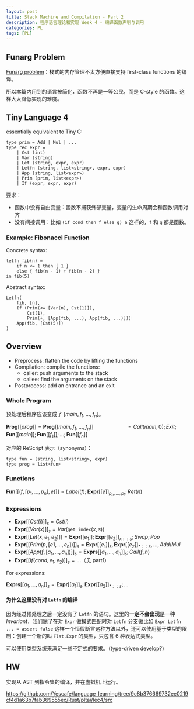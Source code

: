 ```yaml
---
layout: post
title: Stack Machine and Compilation - Part 2
description: 程序语言理论和实现 Week 4 - 编译函数声明与调用
categories: PL
tags: [PL]
---
```


## Funarg Problem

[Funarg problem](https://en.wikipedia.org/wiki/Funarg_problem)：栈式的内存管理不太方便直接支持 first-class functions 的编译。

所以本篇内用到的语言被简化，函数不再是一等公民，而是 C-style 的函数。这样大大降低实现的难度。

## Tiny Language 4

essentially equivalent to Tiny C:

```rescript
type prim = Add | Mul | ...
type rec expr =
    | Cst (int)
    | Var (string)
    | Let (string, expr, expr)
    | Letfn (string, list<string>, expr, expr)
    | App (string, list<expr>)
    | Prim (prim, list<expr>)
    | If (expr, expr, expr)
```
要求：

- 函数中没有自由变量：函数不捕获外部变量，变量的生命周期会和函数调用对齐
- 没有间接调用：比如 `(if cond then f else g) a` 这样的，`f` 和 `g` 都是函数。

### Example: Fibonacci Function

Concrete syntax:

```rescript
letfn fib(n) =
    if n <= 1 then { 1 }
    else { fib(n - 1) + fib(n - 2) }
in fib(5)
```

Abstract syntax:

```
Letfn(
    fib, [n],
    If (Prim(<= [Var(n), Cst(1)]),
        Cst(1),
        Prim(+, [App(fib, ...), App(fib, ...)]))
    App(fib, [Cst(5)])
)
```

## Overview

- Preprocess: flatten the code by lifting the functions
- Compilation: compile the functions:
  - caller: push arguments to the stack
  - callee: find the arguments on the stack
- Postprocess: add an entrance and an exit

### Whole Program

预处理后程序应该变成了 $[main, f_1, \dots, f_n]$。

$\mathbf{Prog}[[prog]] = \mathbf{Prog}[[main, f_1, \dots, f_n]]$
$\ \ \ \ \ \ \ \ \ \ \ \ \ \ \ \ \ \ \ \ \ \ = Call(main, 0); Exit; \mathbf{Fun}[[main]]; \mathbf{Fun}[[f_1]]; \dots ; \mathbf{Fun}[[f_n]]$

对应的 ReScript 表示（synonyms）：

```rescript
type fun = (string, list<string>, expr)
type prog = list<fun>
```

### Functions

$\mathbf{Fun}[[(f, [p_1, \dots, p_n], e)]] = Label(f); \mathbf{Expr}[[e]]_{p_n, \dots, p_1}; Ret(n)$

### Expressions

- $\mathbf{Expr}[[Cst(i)]]_s = Cst(i)$
- $\mathbf{Expr}[[Var(x)]]_s = Var($`get_index`$(x, s))$
- $\mathbf{Expr}[[Let(x, e_1, e_2)]] = \mathbf{Expr}[[e_1]]; \mathbf{Expr}[[e_2]]_{x::s}; Swap; Pop$
- $\mathbf{Expr}[[Prim(p, [e1, \dots, e_n])]]_s = \mathbf{Expr}[[e_1]]_s, \mathbf{Expr}[[e_2]] _{*::s}, \dots, Add/Mul$
- $\mathbf{Expr}[[App(f, [a_1, \dots, a_n])]]_s = \mathbf{Exprs}[[a_1, \dots, a_n]]_s; Call(f, n)$
- $\mathbf{Expr}[[If(cond, e_1, e_2)]]_s = \dots$（见 part1）

For expressions:

$\mathbf{Exprs}[[a_1, \dots, a_n]]_s = \mathbf{Expr}[[a_1]]_s; \mathbf{Expr}[[a_2]] _{*::s} ; \dots$

#### 为什么这里没有对 `Letfn` 的编译

因为经过预处理之后一定没有了 `Letfn` 的语句。这里的**一定不会出现**是一种 *Invariant*，我们除了在对 `Expr` 做模式匹配时对 `Letfn` 分支做比如 `Expr Letfn ... = assert false` 这样一个恒假断言这种方法以外，还可以使用基于类型的限制：创建一个新的叫 `Flat.Expr` 的类型，只包含 6 种表达式类型。

可以使用类型系统来满足一些不定式的要求。（type-driven develop?）

## HW

实现从 AST 到指令集的编译，并在虚拟机上运行。

<https://github.com/Yescafe/language_learning/tree/9c8b376669732ee0219cf4d1a63b7fab369555ec/Rust/pltai/lec4/src>
